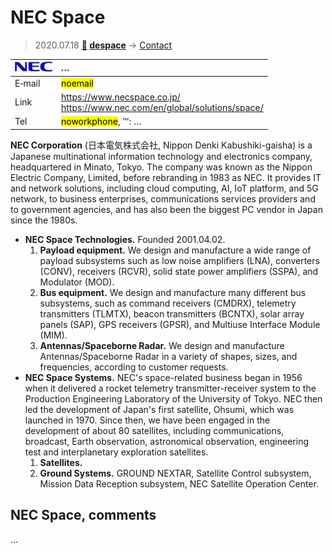 # NEC Space
> 2020.07.18 **[🚀](../index/index.md) [despace](index.md)** → [Contact](contact.md)

|[![](f/contact/n/nec_logo1_thumb.png)](f/contact/n/nec_logo1.png)|*…*|
|:--|:--|
|E‑mail| <mark>noemail</mark> |
|Link| <https://www.necspace.co.jp/><br> <https://www.nec.com/en/global/solutions/space/> |
|Tel| <mark>noworkphone</mark>, ℻: … |

**NEC Corporation** (日本電気株式会社, Nippon Denki Kabushiki-gaisha) is a Japanese multinational information technology and electronics company, headquartered in Minato, Tokyo. The company was known as the Nippon Electric Company, Limited, before rebranding in 1983 as NEC. It provides IT and network solutions, including cloud computing, AI, IoT platform, and 5G network, to business enterprises, communications services providers and to government agencies, and has also been the biggest PC vendor in Japan since the 1980s.

   - **NEC Space Technologies.** Founded 2001.04.02.
      1. **Payload equipment.** We design and manufacture a wide range of payload subsystems such as low noise amplifiers (LNA), converters (CONV), receivers (RCVR), solid state power amplifiers (SSPA), and Modulator (MOD).
      1. **Bus equipment.** We design and manufacture many different bus subsystems, such as command receivers (CMDRX), telemetry transmitters (TLMTX), beacon transmitters (BCNTX), solar array panels (SAP), GPS receivers (GPSR), and Multiuse Interface Module (MIM).
      1. **Antennas/Spaceborne Radar.** We design and manufacture Antennas/Spaceborne Radar in a variety of shapes, sizes, and frequencies, according to customer requests.
   - **NEC Space Systems.** NEC's space-related business began in 1956 when it delivered a rocket telemetry transmitter-receiver system to the Production Engineering Laboratory of the University of Tokyo. NEC then led the development of Japan's first satellite, Ohsumi, which was launched in 1970. Since then, we have been engaged in the development of about 80 satellites, including communications, broadcast, Earth observation, astronomical observation, engineering test and interplanetary exploration satellites.
      1. **Satellites.**
      1. **Ground Systems.** GROUND NEXTAR, Satellite Control subsystem, Mission Data Reception subsystem, NEC Satellite Operation Center.

<p style="page-break-after:always"> </p>

## NEC Space, comments

…
